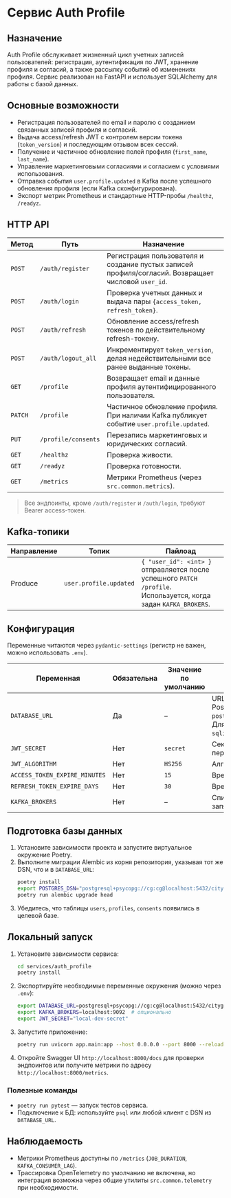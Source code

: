# Сервис Auth Profile

## Назначение
Auth Profile обслуживает жизненный цикл учетных записей пользователей: регистрация, аутентификация по JWT, хранение профиля и согласий, а также рассылку событий об изменениях профиля. Сервис реализован на FastAPI и использует SQLAlchemy для работы с базой данных.

## Основные возможности
- Регистрация пользователей по email и паролю с созданием связанных записей профиля и согласий.
- Выдача access/refresh JWT с контролем версии токена (`token_version`) и последующим отзывом всех сессий.
- Получение и частичное обновление полей профиля (`first_name`, `last_name`).
- Управление маркетинговыми согласиями и согласием с условиями использования.
- Отправка события `user.profile.updated` в Kafka после успешного обновления профиля (если Kafka сконфигурирована).
- Экспорт метрик Prometheus и стандартные HTTP-пробы `/healthz`, `/readyz`.

## HTTP API
| Метод | Путь | Назначение |
| --- | --- | --- |
| `POST` | `/auth/register` | Регистрация пользователя и создание пустых записей профиля/согласий. Возвращает числовой `user_id`. |
| `POST` | `/auth/login` | Проверка учетных данных и выдача пары `{access_token, refresh_token}`. |
| `POST` | `/auth/refresh` | Обновление access/refresh токенов по действительному refresh-токену. |
| `POST` | `/auth/logout_all` | Инкрементирует `token_version`, делая недействительными все ранее выданные токены. |
| `GET` | `/profile` | Возвращает email и данные профиля аутентифицированного пользователя. |
| `PATCH` | `/profile` | Частичное обновление профиля. При наличии Kafka публикует событие `user.profile.updated`. |
| `PUT` | `/profile/consents` | Перезапись маркетинговых и юридических согласий. |
| `GET` | `/healthz` | Проверка живости. |
| `GET` | `/readyz` | Проверка готовности. |
| `GET` | `/metrics` | Метрики Prometheus (через `src.common.metrics`). |

> Все эндпоинты, кроме `/auth/register` и `/auth/login`, требуют Bearer access-токен.

## Kafka-топики
| Направление | Топик | Пайлоад |
| --- | --- | --- |
| Produce | `user.profile.updated` | `{ "user_id": <int> }` отправляется после успешного `PATCH /profile`. Используется, когда задан `KAFKA_BROKERS`. |

## Конфигурация
Переменные читаются через `pydantic-settings` (регистр не важен, можно использовать `.env`).

| Переменная | Обязательна | Значение по умолчанию | Описание |
| --- | --- | --- | --- |
| `DATABASE_URL` | Да | – | URL базы данных SQLAlchemy. Пример для PostgreSQL: `postgresql+psycopg://user:pass@host:5432/db`. Для локальной отладки можно задать `sqlite:///./auth.db`. |
| `JWT_SECRET` | Нет | `secret` | Секрет для подписи JWT. Обязательно переопределите в продакшене. |
| `JWT_ALGORITHM` | Нет | `HS256` | Алгоритм подписи токенов. |
| `ACCESS_TOKEN_EXPIRE_MINUTES` | Нет | `15` | Время жизни access-токена (в минутах). |
| `REFRESH_TOKEN_EXPIRE_DAYS` | Нет | `30` | Время жизни refresh-токена (в днях). |
| `KAFKA_BROKERS` | Нет | – | Список брокеров Kafka/Redpanda через запятую. Включает отправку событий. |

## Подготовка базы данных
1. Установите зависимости проекта и запустите виртуальное окружение Poetry.
2. Выполните миграции Alembic из корня репозитория, указывая тот же DSN, что и в `DATABASE_URL`:
   ```bash
   poetry install
   export POSTGRES_DSN="postgresql+psycopg://cg:cg@localhost:5432/cityguide"
   poetry run alembic upgrade head
   ```
3. Убедитесь, что таблицы `users`, `profiles`, `consents` появились в целевой базе.

## Локальный запуск
1. Установите зависимости сервиса:
   ```bash
   cd services/auth_profile
   poetry install
   ```
2. Экспортируйте необходимые переменные окружения (можно через `.env`):
   ```bash
   export DATABASE_URL=postgresql+psycopg://cg:cg@localhost:5432/cityguide
   export KAFKA_BROKERS=localhost:9092  # опционально
   export JWT_SECRET="local-dev-secret"
   ```
3. Запустите приложение:
   ```bash
   poetry run uvicorn app.main:app --host 0.0.0.0 --port 8000 --reload
   ```
4. Откройте Swagger UI `http://localhost:8000/docs` для проверки эндпоинтов или получите метрики по адресу `http://localhost:8000/metrics`.

### Полезные команды
- `poetry run pytest` — запуск тестов сервиса.
- Подключение к БД: используйте `psql` или любой клиент с DSN из `DATABASE_URL`.

## Наблюдаемость
- Метрики Prometheus доступны по `/metrics` (`JOB_DURATION`, `KAFKA_CONSUMER_LAG`).
- Трассировка OpenTelemetry по умолчанию не включена, но интеграция возможна через общие утилиты `src.common.telemetry` при необходимости.
